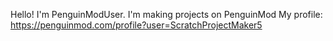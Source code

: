 Hello! I'm PenguinModUser.
I'm making projects on PenguinMod
My profile:
https://penguinmod.com/profile?user=ScratchProjectMaker5
